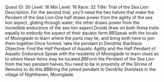 Quest ID: 30
Level: 16
Min Level: 16
Race: 32
Title: Trial of the Sea Lion
Description: For the second trial, you'll need the two halves that make the Pendant of the Sea Lion.One half draws power from the agility of the sea lion aspect, gliding through water; the other draws power from the incredible endurance of the sea lion aspect.Druids draw on both these traits equally to embody the aspect of their aquatic form.$B$BSpeak with the locals of Moonglade to learn where the parts may lie, and bring both here to join them together.Once formed, take the pendant to Dendrite Starblaze.
Objective: Find the Half Pendant of Aquatic Agility and the Half Pendant of Aquatic Endurance.Speak with the residents of Moonglade to learn clues as to where these items may be located.$B$BForm the Pendant of the Sea Lion from the two pendant halves.You need to be in proximity of the Shrine of Remulos to do this.$B$BBring the joined pendant to Dendrite Starblaze in the village of Nighthaven, Moonglade.
